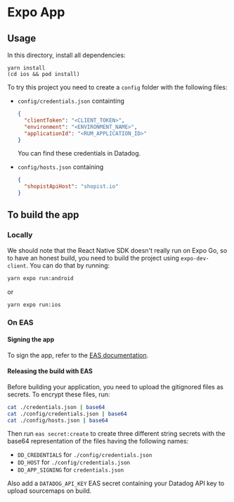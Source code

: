 # Expo App

## Usage

In this directory, install all dependencies:

```shell
yarn install
(cd ios && pod install)
```

To try this project you need to create a `config` folder with the following files:

- `config/credentials.json` containting

  ```json
  {
    "clientToken": "<CLIENT_TOKEN>",
    "environment": "<ENVIRONMENT_NAME>",
    "applicationId": "<RUM_APPLICATION_ID>"
  }
  ```

  You can find these credentials in Datadog.

- `config/hosts.json` containing

  ```json
  {
    "shopistApiHost": "shopist.io"
  }
  ```

## To build the app

### Locally

We should note that the React Native SDK doesn't really run on Expo Go, so to have an honest build, you need to build the project using `expo-dev-client`. You can do that by running:

```sh
yarn expo run:android
```

or

```sh
yarn expo run:ios 
```

### On EAS

#### Signing the app

To sign the app, refer to the [EAS documentation][1].

#### Releasing the build with EAS

Before building your application, you need to upload the gitignored files as secrets. To encrypt these files, run:

```bash
cat ./credentials.json | base64
cat ./config/credentials.json | base64
cat ./config/hosts.json | base64
```

Then run `eas secret:create` to create three different string secrets with the base64 representation of the files having the following names:

- `DD_CREDENTIALS` for `./config/credentials.json`
- `DD_HOST` for `./config/credentials.json`
- `DD_APP_SIGNING` for `credentials.json`

Also add a `DATADOG_API_KEY` EAS secret containing your Datadog API key to upload sourcemaps on build.

[1]: https://docs.expo.dev/app-signing/app-credentials

